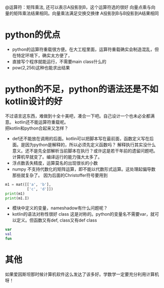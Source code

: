 @运算符：矩阵乘法, 还可以表示A投影到B，这个运算符选的很好
向量点乘与向量的矩阵乘法结果相同。向量乘法满足交换交换律
A投影到B与B投影到A结果相同

# python的优点
- python的运算符重载很方便。在大工程里面，运算符重载确实会制造混乱，但在特定环境下，确实太方便了，
- 直接写个程序就能运行，不需要main class什么的
- pow(2,256)这种也能求出结果

# python的不足，python的语法还是不如kotlin设计的好
不过语言这东西，难做到十全十美吧，凑合一下吧。自己设计一个也未必全都满意。 kotlin还不能运算符重载呢。  
把kotlin和python合起来又怎样？

- def还不能放在调用的后面。kotlin可以把脚本写在最前面，函数定义写在后面。是因为python是解释的，所以必须先定义函数吗？
解释执行其实没什么意义。还不是先全部解析当前脚本在执行？或许这是若干年前的遗留问题吧。计算机早就变了。编译运行的能力强大太多了。
- 浮点数丢失精度，运算莫名的出现很长的小数
- numpy 不支持代数化的矩阵运算，即不能以代数形式运算。这处理起偏导数那些就复杂了。
因为后面的Christoffer符号要用到


```python
m1 = mat([['a', 'b'],
          ['c', 'd']])
print(m1)
print(m1.I)
```
- 模块中定义的变量，nameshadow有什么问题呢？
- kotlin的语法对称性很好
class 这是对称的。python的变量名不需要var，就可以定义。但函数又有def, class又有def class
```kotlin
var
val 
fun
```

# 其他
如果爱因斯坦那时候计算机软件这么发达了该多好。学数学一定要充分利用计算机呀！
